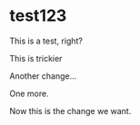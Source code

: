 # test123

This is a test, right?

This is trickier

Another change...

One more.

Now this is the change we want. 
